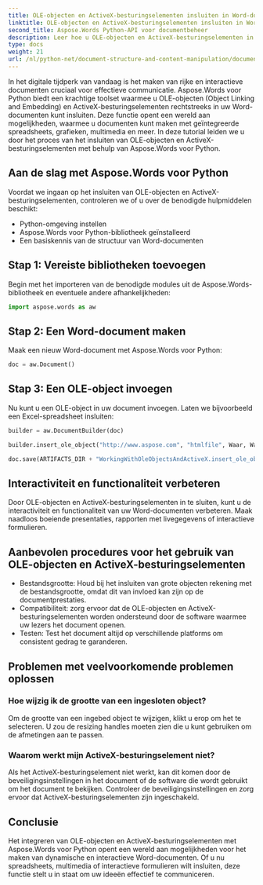 ```yaml
---
title: OLE-objecten en ActiveX-besturingselementen insluiten in Word-documenten
linktitle: OLE-objecten en ActiveX-besturingselementen insluiten in Word-documenten
second_title: Aspose.Words Python-API voor documentbeheer
description: Leer hoe u OLE-objecten en ActiveX-besturingselementen in Word-documenten kunt insluiten met Aspose.Words voor Python. Maak naadloos interactieve en dynamische documenten.
type: docs
weight: 21
url: /nl/python-net/document-structure-and-content-manipulation/document-ole-objects-active-x/
---
```


In het digitale tijdperk van vandaag is het maken van rijke en interactieve documenten cruciaal voor effectieve communicatie. Aspose.Words voor Python biedt een krachtige toolset waarmee u OLE-objecten (Object Linking and Embedding) en ActiveX-besturingselementen rechtstreeks in uw Word-documenten kunt insluiten. Deze functie opent een wereld aan mogelijkheden, waarmee u documenten kunt maken met geïntegreerde spreadsheets, grafieken, multimedia en meer. In deze tutorial leiden we u door het proces van het insluiten van OLE-objecten en ActiveX-besturingselementen met behulp van Aspose.Words voor Python.


## Aan de slag met Aspose.Words voor Python

Voordat we ingaan op het insluiten van OLE-objecten en ActiveX-besturingselementen, controleren we of u over de benodigde hulpmiddelen beschikt:

- Python-omgeving instellen
- Aspose.Words voor Python-bibliotheek geïnstalleerd
- Een basiskennis van de structuur van Word-documenten

## Stap 1: Vereiste bibliotheken toevoegen

Begin met het importeren van de benodigde modules uit de Aspose.Words-bibliotheek en eventuele andere afhankelijkheden:

```python
import aspose.words as aw
```

## Stap 2: Een Word-document maken

Maak een nieuw Word-document met Aspose.Words voor Python:

```python
doc = aw.Document()
```

## Stap 3: Een OLE-object invoegen

Nu kunt u een OLE-object in uw document invoegen. Laten we bijvoorbeeld een Excel-spreadsheet insluiten:

```python
builder = aw.DocumentBuilder(doc)

builder.insert_ole_object("http://www.aspose.com", "htmlfile", Waar, Waar, Geen)

doc.save(ARTIFACTS_DIR + "WorkingWithOleObjectsAndActiveX.insert_ole_object.docx")
```

## Interactiviteit en functionaliteit verbeteren

Door OLE-objecten en ActiveX-besturingselementen in te sluiten, kunt u de interactiviteit en functionaliteit van uw Word-documenten verbeteren. Maak naadloos boeiende presentaties, rapporten met livegegevens of interactieve formulieren.

## Aanbevolen procedures voor het gebruik van OLE-objecten en ActiveX-besturingselementen

- Bestandsgrootte: Houd bij het insluiten van grote objecten rekening met de bestandsgrootte, omdat dit van invloed kan zijn op de documentprestaties.
- Compatibiliteit: zorg ervoor dat de OLE-objecten en ActiveX-besturingselementen worden ondersteund door de software waarmee uw lezers het document openen.
- Testen: Test het document altijd op verschillende platforms om consistent gedrag te garanderen.

## Problemen met veelvoorkomende problemen oplossen

### Hoe wijzig ik de grootte van een ingesloten object?

Om de grootte van een ingebed object te wijzigen, klikt u erop om het te selecteren. U zou de resizing handles moeten zien die u kunt gebruiken om de afmetingen aan te passen.

### Waarom werkt mijn ActiveX-besturingselement niet?

Als het ActiveX-besturingselement niet werkt, kan dit komen door de beveiligingsinstellingen in het document of de software die wordt gebruikt om het document te bekijken. Controleer de beveiligingsinstellingen en zorg ervoor dat ActiveX-besturingselementen zijn ingeschakeld.

## Conclusie

Het integreren van OLE-objecten en ActiveX-besturingselementen met Aspose.Words voor Python opent een wereld aan mogelijkheden voor het maken van dynamische en interactieve Word-documenten. Of u nu spreadsheets, multimedia of interactieve formulieren wilt insluiten, deze functie stelt u in staat om uw ideeën effectief te communiceren.